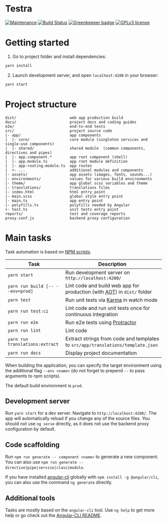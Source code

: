 # Testra

[![Maintenance](https://img.shields.io/badge/Maintained%3F-yes-green.svg)](https://github.com/testra-tech/testra-api/graphs/commit-activity)
[![Build Status](https://travis-ci.org/testra-tech/testra.svg?branch=master)](https://travis-ci.org/testra-tech/testra)
[![Greenkeeper badge](https://badges.greenkeeper.io/testra-tech/testra.svg)](https://greenkeeper.io/)
[![GPLv3 license](https://img.shields.io/badge/License-GPLv3-blue.svg)](http://perso.crans.org/besson/LICENSE.html)

# Getting started

1. Go to project folder and install dependencies:
 ```sh
 yarn install
 ```

2. Launch development server, and open `localhost:4200` in your browser:
 ```sh
 yarn start
 ```

# Project structure

```
dist/                        web app production build
docs/                        project docs and coding guides
e2e/                         end-to-end tests
src/                         project source code
|- app/                      app components
|  |- core/                  core module (singleton services and single-use components)
|  |- shared/                shared module  (common components, directives and pipes)
|  |- app.component.*        app root component (shell)
|  |- app.module.ts          app root module definition
|  |- app-routing.module.ts  app routes
|  +- ...                    additional modules and components
|- assets/                   app assets (images, fonts, sounds...)
|- environments/             values for various build environments
|- theme/                    app global scss variables and theme
|- translations/             translations files
|- index.html                html entry point
|- main.scss                 global style entry point
|- main.ts                   app entry point
|- polyfills.ts              polyfills needed by Angular
+- test.ts                   unit tests entry point
reports/                     test and coverage reports
proxy.conf.js                backend proxy configuration
```

# Main tasks

Task automation is based on [NPM scripts](https://docs.npmjs.com/misc/scripts).

Task                            | Description
--------------------------------|--------------------------------------------------------------------------------------
`yarn start`                     | Run development server on `http://localhost:4200/`
`yarn run build [-- --env=prod]` | Lint code and build web app for production (with [AOT](https://angular.io/guide/aot-compiler)) in `dist/` folder
`yarn test`                      | Run unit tests via [Karma](https://karma-runner.github.io) in watch mode
`yarn run test:ci`               | Lint code and run unit tests once for continuous integration
`yarn run e2e`                   | Run e2e tests using [Protractor](http://www.protractortest.org)
`yarn run lint`                  | Lint code
`yarn run translations:extract`  | Extract strings from code and templates to `src/app/translations/template.json`
`yarn run docs`                  | Display project documentation

When building the application, you can specify the target environment using the additional flag `--env <name>` (do not
forget to prepend `--` to pass arguments to npm scripts).

The default build environment is `prod`.

## Development server

Run `yarn start` for a dev server. Navigate to `http://localhost:4200/`. The app will automatically reload if you change
any of the source files.
You should not use `ng serve` directly, as it does not use the backend proxy configuration by default.

## Code scaffolding

Run `npm run generate -- component <name>` to generate a new component. You can also use
`npm run generate -- directive|pipe|service|class|module`.

If you have installed [angular-cli](https://github.com/angular/angular-cli) globally with `npm install -g @angular/cli`,
you can also use the command `ng generate` directly.

## Additional tools

Tasks are mostly based on the `angular-cli` tool. Use `ng help` to get more help or go check out the
[Angular-CLI README](https://github.com/angular/angular-cli).
